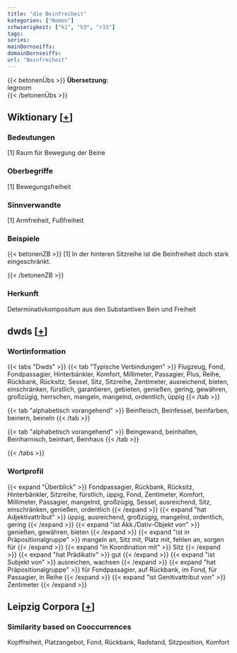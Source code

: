 ```yaml
---
title: "die Beinfreiheit"
kategorien: ["Nomen"]
schwierigkeit: ["k1", "h3", "r15"]
tags:
series:
mainDornseiffs:
domainDornseiffs:
url: "Beinfreiheit"
---
```


{{< betonenÜbs >}}
**Übersetzung:**  
legroom  
{{< /betonenÜbs >}}

## Wiktionary [[+](https://de.wiktionary.org/wiki/Beinfreiheit)]

### Bedeutungen
[1] Raum für Bewegung der Beine  

### Oberbegriffe
[1] Bewegungsfreiheit  

### Sinnverwandte
[1] Armfreiheit, Fußfreiheit  

### Beispiele
{{< betonenZB >}}
[1] In der hinteren Sitzreihe ist die Beinfreiheit doch stark eingeschränkt.  

{{< /betonenZB >}}
### Herkunft
Determinativkompositum aus den Substantiven Bein und Freiheit  



## dwds [[+](https://www.dwds.de/wb/Beinfreiheit)]

### Wortinformation
{{< tabs "Dwds" >}}
{{< tab "Typische Verbindungen" >}}
Flugzeug, Fond, Fondpassagier, Hinterbänkler, Komfort, Millimeter, Passagier, Plus, Reihe, Rückbank, Rücksitz, Sessel, Sitz, Sitzreihe, Zentimeter, ausreichend, bieten, einschränken, fürstlich, garantieren, gebieten, genießen, gering, gewähren, großzügig, herrschen, mangeln, mangelnd, ordentlich, üppig
{{< /tab >}}

{{< tab "alphabetisch vorangehend" >}}
Beinfleisch, Beinfessel, beinfarben, beinern, beineln
{{< /tab >}}

{{< tab "alphabetisch vorangehend" >}}
Beingewand, beinhalten, Beinharnisch, beinhart, Beinhaus
{{< /tab >}}

{{< /tabs >}}

### Wortprofil
{{< expand "Überblick" >}} Fondpassagier, Rückbank, Rücksitz, Hinterbänkler, Sitzreihe, fürstlich, üppig, Fond, Zentimeter, Komfort, Millimeter, Passagier, mangelnd, großzügig, Sessel, ausreichend, Sitz, einschränken, genießen, ordentlich {{< /expand >}}
{{< expand "hat Adjektivattribut" >}} üppig, ausreichend, großzügig, mangelnd, ordentlich, gering {{< /expand >}}
{{< expand "ist Akk./Dativ-Objekt von" >}} genießen, gewähren, bieten {{< /expand >}}
{{< expand "ist in Präpositionalgruppe" >}} mangeln an, Sitz mit, Platz mit, fehlen an, sorgen für {{< /expand >}}
{{< expand "in Koordination mit" >}} Sitz {{< /expand >}}
{{< expand "hat Prädikativ" >}} gut {{< /expand >}}
{{< expand "ist Subjekt von" >}} ausreichen, wachsen {{< /expand >}}
{{< expand "hat Präpositionalgruppe" >}} für Fondpassagier, auf Rückbank, im Fond, für Passagier, in Reihe {{< /expand >}}
{{< expand "ist Genitivattribut von" >}} Zentimeter {{< /expand >}}

## Leipzig Corpora [[+](https://corpora.uni-leipzig.de/en/res?word=Beinfreiheit&corpusId=deu_newscrawl-public_2018)]


### Similarity based on Cooccurrences
Kopffreiheit, Platzangebot, Fond, Rückbank, Radstand, Sitzposition, Komfort

